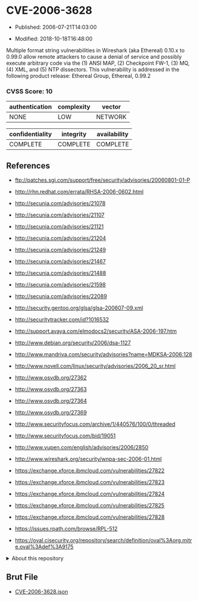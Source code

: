 # CVE-2006-3628

- Published: 2006-07-21T14:03:00

- Modified: 2018-10-18T16:48:00

Multiple format string vulnerabilities in Wireshark (aka Ethereal) 0.10.x to 0.99.0 allow remote attackers to cause a denial of service and possibly execute arbitrary code via the (1) ANSI MAP, (2) Checkpoint FW-1, (3) MQ, (4) XML, and (5) NTP dissectors. This vulnerability is addressed in the following product release:
Ethereal Group, Ethereal, 0.99.2

### CVSS Score: **10**

| authentication | complexity | vector |
| --- | --- | --- |
| NONE | LOW | NETWORK |

| confidentiality | integrity | availability |
| --- | --- | --- |
| COMPLETE | COMPLETE | COMPLETE |

## References

* ftp://patches.sgi.com/support/free/security/advisories/20060801-01-P

* http://rhn.redhat.com/errata/RHSA-2006-0602.html

* http://secunia.com/advisories/21078

* http://secunia.com/advisories/21107

* http://secunia.com/advisories/21121

* http://secunia.com/advisories/21204

* http://secunia.com/advisories/21249

* http://secunia.com/advisories/21467

* http://secunia.com/advisories/21488

* http://secunia.com/advisories/21598

* http://secunia.com/advisories/22089

* http://security.gentoo.org/glsa/glsa-200607-09.xml

* http://securitytracker.com/id?1016532

* http://support.avaya.com/elmodocs2/security/ASA-2006-197.htm

* http://www.debian.org/security/2006/dsa-1127

* http://www.mandriva.com/security/advisories?name=MDKSA-2006:128

* http://www.novell.com/linux/security/advisories/2006_20_sr.html

* http://www.osvdb.org/27362

* http://www.osvdb.org/27363

* http://www.osvdb.org/27364

* http://www.osvdb.org/27369

* http://www.securityfocus.com/archive/1/440576/100/0/threaded

* http://www.securityfocus.com/bid/19051

* http://www.vupen.com/english/advisories/2006/2850

* http://www.wireshark.org/security/wnpa-sec-2006-01.html

* https://exchange.xforce.ibmcloud.com/vulnerabilities/27822

* https://exchange.xforce.ibmcloud.com/vulnerabilities/27823

* https://exchange.xforce.ibmcloud.com/vulnerabilities/27824

* https://exchange.xforce.ibmcloud.com/vulnerabilities/27825

* https://exchange.xforce.ibmcloud.com/vulnerabilities/27828

* https://issues.rpath.com/browse/RPL-512

* https://oval.cisecurity.org/repository/search/definition/oval%3Aorg.mitre.oval%3Adef%3A9175

<details>
<summary>About this repository</summary> 

  This repository is part of the project [Live Hack CVE](https://github.com/Live-Hack-CVE). Main website can be found [www.live-hack.org](https://www.live-hack.org) 
  
  Made by [Sn0wAlice](https://github.com/Sn0wAlice) for the people that care about security and need to have a feed of the latest CVEs. Hope you enjoy it, don't forget to star the repo and follow me on [Twitter](https://twitter.com/Sn0wAlice) and [Github](https://github.com/Sn0wAlice). And that is my [personnal website](https://www.alice-snow.me/)

  - [Home Page](https://github.com/Live-Hack-CVE)
  - [Framework](https://github.com/Live-Hack-CVE/cve-framework)
  - [CVE database](https://github.com/Live-Hack-CVE/full_database)
  - [Changelog](https://github.com/Live-Hack-CVE/Changelog)
</details>

## Brut File

* [CVE-2006-3628.json](https://raw.githubusercontent.com/Live-Hack-CVE/full_database/main/cves/2006/CVE-2006-3628.json)

